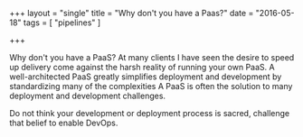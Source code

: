 +++
layout = "single"
title = "Why don't you have a Paas?"
date = "2016-05-18"
tags = [
  "pipelines"
  ]

+++

Why don't you have a PaaS?
At many clients I have seen the desire to speed up delivery come against the harsh reality of running your own PaaS. A well-architected PaaS greatly simplifies deployment and development by standardizing many of the complexities 
A PaaS is often the solution to many deployment and development challenges.

Do not think your development or deployment process is sacred, challenge that belief to enable DevOps.


